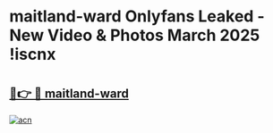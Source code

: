 # maitland-ward Onlyfans Leaked - New Video & Photos March 2025 !iscnx

# <h2><a href="https://yw4obi.iuczelnia.edu.pl?title=maitland-ward&ref=iscnx">🔗👉 🔴 maitland-ward</a></h2>

[![acn](https://github.com/user-attachments/assets/0f9c940e-d8b0-45ae-aac7-cd30a18b3e1c)](https://yw4obi.iuczelnia.edu.pl?title=maitland-ward&ref=iscnx)

